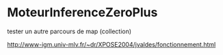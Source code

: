 # MoteurInferenceZeroPlus


tester un autre parcours de map (collection)


http://www-igm.univ-mlv.fr/~dr/XPOSE2004/jvaldes/fonctionnement.html
